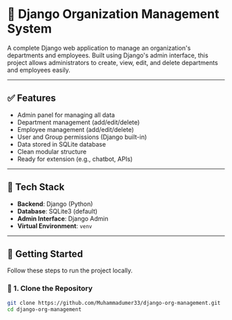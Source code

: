 # 🏢 Django Organization Management System

A complete Django web application to manage an organization's departments and employees. Built using Django's admin interface, this project allows administrators to create, view, edit, and delete departments and employees easily.

---

## ✅ Features

- Admin panel for managing all data
- Department management (add/edit/delete)
- Employee management (add/edit/delete)
- User and Group permissions (Django built-in)
- Data stored in SQLite database
- Clean modular structure
- Ready for extension (e.g., chatbot, APIs)

---

## 🧱 Tech Stack

- **Backend**: Django (Python)
- **Database**: SQLite3 (default)
- **Admin Interface**: Django Admin
- **Virtual Environment**: `venv`

---

## 🚀 Getting Started

Follow these steps to run the project locally.

### 🔁 1. Clone the Repository

```bash
git clone https://github.com/Muhammadumer33/django-org-management.git
cd django-org-management
